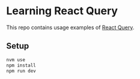 # Learning React Query

This repo contains usage examples of [React Query](https://react-query-v3.tanstack.com/guides/queries).

## Setup

```bash
nvm use
npm install
npm run dev
```
